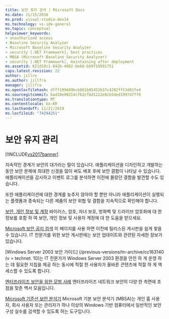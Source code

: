 ```yaml
---
title: 보안 유지 관리 | Microsoft Docs
ms.date: 11/15/2016
ms.prod: visual-studio-dev14
ms.technology: vs-ide-general
ms.topic: conceptual
helpviewer_keywords:
- unauthorized access
- Baseline Security Analyzer
- Microsoft Baseline Security Analyzer
- security [.NET Framework], best practices
- MBSA (Microsoft Baseline Security Analyzer)
- security [.NET Framework], maintaining after deployment
ms.assetid: 621d10c1-842b-4902-be60-bb9719591751
caps.latest.revision: 22
author: jillre
ms.author: jillfra
manager: jillfra
ms.openlocfilehash: dfff199d49bcb801b85452b37c4282ff53d01fe4
ms.sourcegitcommit: bad28e99214cf62cfbd1222e8cb5ded1997d7ff0
ms.translationtype: MT
ms.contentlocale: ko-KR
ms.lasthandoff: 11/21/2019
ms.locfileid: "74294251"
---
```

# <a name="maintaining-security"></a>보안 유지 관리
[!INCLUDE[vs2017banner](../includes/vs2017banner.md)]

지속적인 경계가 보안의 대가라는 말이 있습니다. 애플리케이션을 디자인하고 개발하는 동안 보안 문제에 최대한 신경을 많이 써도 배포 후에 보안 결함이 나타날 수 있습니다. 애플리케이션을 감사하고 이벤트 로그를 분석하면 이전에 몰랐던 결함을 발견할 수도 있습니다.

 또한 애플리케이션에 대한 경계를 늦추지 않아야 할 뿐만 아니라 애플리케이션이 실행되는 플랫폼과 종속되는 다른 제품의 보안 위협 및 결함을 지속적으로 확인해야 합니다.

 [보안, 개인 정보 및 계정](https://go.microsoft.com/fwlink/?LinkId=72881) 바이러스, 암호, 자녀 보호, 방화벽 및 드라이브 암호화에 대 한 정보를 포함 하 여 보안, 개인 정보 및 사용자 계정에 대 한 도움을 받으세요.

 [Microsoft 보안 공지 검색](/security-updates/) 이 페이지를 사용 하면 이전에 릴리스된 게시판을 쉽게 찾을 수 있습니다. IT 전문가를 위한 보안 게시판에는 보안 업데이트와 관련된 자세한 정보가 있습니다.

 [Windows Server 2003 보안 가이드] (/previous-versions/tn-archive/cc163140 (v = technet. 10)는 IT 전문가가 Windows Server 2003 환경을 안전 하 게 운영 하는 데 필요한 지침을 제공 하는 동시에 적절 한 사용자가 올바른 콘텐츠에 적절 하 게 액세스할 수 있도록 합니다.

 [엔터프라이즈 보안을 위한 모범 사례](/previous-versions/tn-archive/cc750076%28v%3dtechnet.10%29) 엔터프라이즈 네트워크 보안의 다양 한 측면에 초점을 맞춘 백서 모음입니다.

 [Microsoft 기준선 보안 분석기](/windows/security/threat-protection/mbsa-removal-and-guidance) Microsoft 기본 보안 분석기 (MBSA)는 개인 홈 사용자, 회사 사용자 또는 관리자가 하나 이상의 Windows 기반 컴퓨터에서 일반적인 보안 구성 실수를 검색할 수 있도록 하는 도구입니다.
